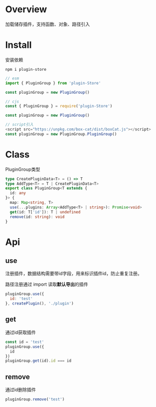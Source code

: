 # Overview
加载储存插件，支持函数、对象、路径引入

# Install
安装依赖
```
npm i plugin-store
```
```js
// esm
import { PluginGroup } from 'plugin-Store'

const pluginGroup = new PluginGroup()
```
```js
// cjs
const { PluginGroup } = require('plugin-Store')

const pluginGroup = new PluginGroup()
```
```js
// script引入
<script src="https://unpkg.com/box-cat/dist/boxCat.js"></script>
const pluginGroup = new PluginGroup.PluginGroup()
```

# Class
PluginGroup类型
```ts
type CreatePluginData<T> = () => T
type AddType<T> = T | CreatePluginData<T>
export class PluginGroup<T extends {
  id: any
}> {
  map: Map<string, T>
  use(...plugins: Array<AddType<T> | string>): Promise<void>
  get(id: T['id']): T | undefined
  remove(id: string): void
}
```
# Api
## use
注册插件，数据结构需要带id字段，用来标识插件id，防止重复注册。

路径注册通过 import 读取**默认导出**的插件
```js
pluginGroup.use({
  id: 'test'
}, createPlugin(), './plugin')
```

## get
通过id获取插件
```ts
const id = 'test'
pluginGroup.use({
  id
})
pluginGroup.get(id).id === id
```

## remove
通过id删除插件
```ts
pluginGroup.remove('test')
```





